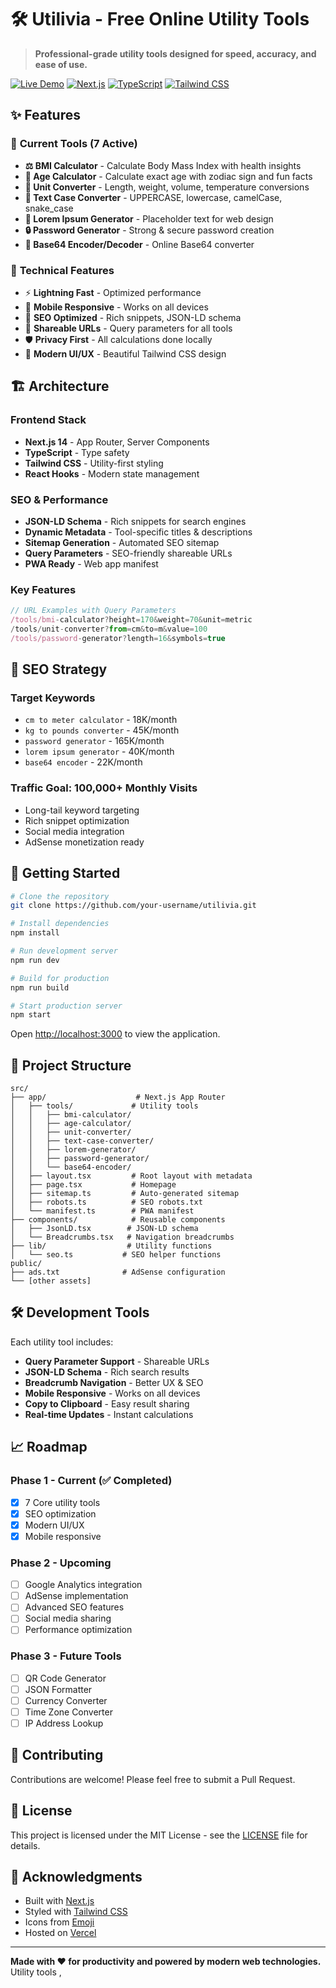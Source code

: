 # 🛠️ Utilivia - Free Online Utility Tools

> **Professional-grade utility tools designed for speed, accuracy, and ease of use.**

[![Live Demo](https://img.shields.io/badge/🌐-Live%20Demo-blue?style=for-the-badge)](https://utilivia.com)
[![Next.js](https://img.shields.io/badge/Next.js-14-black?style=for-the-badge&logo=next.js)](https://nextjs.org)
[![TypeScript](https://img.shields.io/badge/TypeScript-5-blue?style=for-the-badge&logo=typescript)](https://www.typescriptlang.org)
[![Tailwind CSS](https://img.shields.io/badge/Tailwind-CSS-38B2AC?style=for-the-badge&logo=tailwind-css)](https://tailwindcss.com)

## ✨ Features

### 🧮 **Current Tools (7 Active)**
- **⚖️ BMI Calculator** - Calculate Body Mass Index with health insights
- **📅 Age Calculator** - Calculate exact age with zodiac sign and fun facts  
- **📏 Unit Converter** - Length, weight, volume, temperature conversions
- **📝 Text Case Converter** - UPPERCASE, lowercase, camelCase, snake_case
- **📄 Lorem Ipsum Generator** - Placeholder text for web design
- **🔒 Password Generator** - Strong & secure password creation
- **🔐 Base64 Encoder/Decoder** - Online Base64 converter

### 🚀 **Technical Features**
- ⚡ **Lightning Fast** - Optimized performance
- 📱 **Mobile Responsive** - Works on all devices
- 🎯 **SEO Optimized** - Rich snippets, JSON-LD schema
- 🔗 **Shareable URLs** - Query parameters for all tools
- 🛡️ **Privacy First** - All calculations done locally
- 🎨 **Modern UI/UX** - Beautiful Tailwind CSS design

## 🏗️ Architecture

### **Frontend Stack**
- **Next.js 14** - App Router, Server Components
- **TypeScript** - Type safety
- **Tailwind CSS** - Utility-first styling
- **React Hooks** - Modern state management

### **SEO & Performance**
- **JSON-LD Schema** - Rich snippets for search engines
- **Dynamic Metadata** - Tool-specific titles & descriptions
- **Sitemap Generation** - Automated SEO sitemap
- **Query Parameters** - SEO-friendly shareable URLs
- **PWA Ready** - Web app manifest

### **Key Features**
```javascript
// URL Examples with Query Parameters
/tools/bmi-calculator?height=170&weight=70&unit=metric
/tools/unit-converter?from=cm&to=m&value=100
/tools/password-generator?length=16&symbols=true
```

## 🎯 SEO Strategy

### **Target Keywords**
- `cm to meter calculator` - 18K/month 
- `kg to pounds converter` - 45K/month
- `password generator` - 165K/month
- `lorem ipsum generator` - 40K/month
- `base64 encoder` - 22K/month

### **Traffic Goal: 100,000+ Monthly Visits**
- Long-tail keyword targeting
- Rich snippet optimization  
- Social media integration
- AdSense monetization ready

## 🚀 Getting Started

```bash
# Clone the repository
git clone https://github.com/your-username/utilivia.git

# Install dependencies
npm install

# Run development server
npm run dev

# Build for production
npm run build

# Start production server
npm start
```

Open [http://localhost:3000](http://localhost:3000) to view the application.

## 📁 Project Structure

```
src/
├── app/                    # Next.js App Router
│   ├── tools/             # Utility tools
│   │   ├── bmi-calculator/
│   │   ├── age-calculator/
│   │   ├── unit-converter/
│   │   ├── text-case-converter/
│   │   ├── lorem-generator/
│   │   ├── password-generator/
│   │   └── base64-encoder/
│   ├── layout.tsx         # Root layout with metadata
│   ├── page.tsx           # Homepage
│   ├── sitemap.ts         # Auto-generated sitemap
│   ├── robots.ts          # SEO robots.txt
│   └── manifest.ts        # PWA manifest
├── components/            # Reusable components
│   ├── JsonLD.tsx        # JSON-LD schema
│   └── Breadcrumbs.tsx   # Navigation breadcrumbs
├── lib/                  # Utility functions
│   └── seo.ts           # SEO helper functions
public/
├── ads.txt              # AdSense configuration
└── [other assets]
```

## 🛠️ Development Tools

Each utility tool includes:
- **Query Parameter Support** - Shareable URLs
- **JSON-LD Schema** - Rich search results
- **Breadcrumb Navigation** - Better UX & SEO
- **Mobile Responsive** - Works on all devices
- **Copy to Clipboard** - Easy result sharing
- **Real-time Updates** - Instant calculations

## 📈 Roadmap

### **Phase 1 - Current (✅ Completed)**
- [x] 7 Core utility tools
- [x] SEO optimization
- [x] Modern UI/UX
- [x] Mobile responsive

### **Phase 2 - Upcoming**
- [ ] Google Analytics integration
- [ ] AdSense implementation  
- [ ] Advanced SEO features
- [ ] Social media sharing
- [ ] Performance optimization

### **Phase 3 - Future Tools**
- [ ] QR Code Generator
- [ ] JSON Formatter
- [ ] Currency Converter  
- [ ] Time Zone Converter
- [ ] IP Address Lookup

## 🤝 Contributing

Contributions are welcome! Please feel free to submit a Pull Request.

## 📄 License

This project is licensed under the MIT License - see the [LICENSE](LICENSE) file for details.

## 🌟 Acknowledgments

- Built with [Next.js](https://nextjs.org)
- Styled with [Tailwind CSS](https://tailwindcss.com)
- Icons from [Emoji](https://emojipedia.org)
- Hosted on [Vercel](https://vercel.com)

---

**Made with ❤️ for productivity and powered by modern web technologies.**
Utility tools ,
